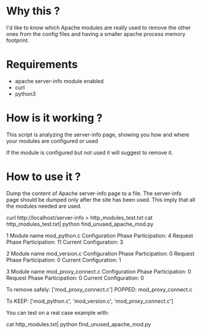 # Why this ?
I'd like to know which Apache modules are really used to remove the other ones from the config files and having a smaller apache process memory footprint.

# Requirements
* apache server-info module enabled
* curl
* python3

# How is it working ?
This script is analyzing the server-info page, showing you how and where your modules are configured or used

If the module is configured but not used it will suggest to remove it.

# How to use it ?
Dump the content of Apache server-info page to a file.
The server-info page should be dumped only after the site has been used. This imply that all the modules needed are used.

  curl http://localhost/server-info > http_modules_test.txt
  cat http_modules_test.txt| python find_unused_apache_mod.py

  1
  Module name mod_python.c
  Configuration Phase Participation: 4
  Request Phase Participation: 11
  Current Configuration: 3

  2
  Module name mod_version.c
  Configuration Phase Participation: 0
  Request Phase Participation: 0
  Current Configuration: 1

  3
  Module name mod_proxy_connect.c
  Configuration Phase Participation: 0
  Request Phase Participation: 0
  Current Configuration: 0 

  To remove safely:
   ['mod_proxy_connect.c']
  POPPED:  mod_proxy_connect.c

  To KEEP:  ['mod_python.c', 'mod_version.c', 'mod_proxy_connect.c']

You can test on a real case example with:

  cat http_modules.txt| python find_unused_apache_mod.py
